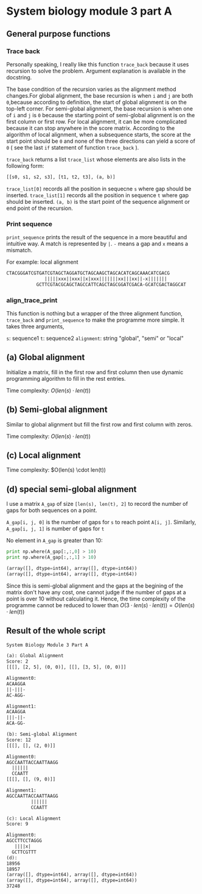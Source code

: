# System biology module 3 part A

## General purpose functions

### Trace back

Personally speaking, I really like this function `trace_back` because it uses
recursion to solve the problem. Argument explanation is available in the
docstring.

The base condition of the recursion varies as the alignment method changes.For
global alignment, the base recursion is when `i` and `j` are both `0`,because
according to definition, the start of global alignment is on the top-left
corner. For semi-global alignment, the base recursion is when one of `i` and
`j` is `0` because the starting point of semi-global alignment is on the first
column or first row. For local alignment, it can be more complicated because it
can stop anywhere in the score matrix. According to the algorithm of local
alignment, when a subsequence starts, the score at the start point should be
`0` and none of the three directions can yield a score of `0` ( see the last
`if` statement of function `trace_back` ).

`trace_back` returns a list `trace_list` whose elements are also lists in the
following form:

```python
[[s0, s1, s2, s3], [t1, t2, t3], (a, b)]
```

`trace_list[0]` records all the position in sequecne `s` where gap should be
inserted. `trace_list[1]` records all the position in sequence `t` where gap
should be inserted. `(a, b)` is the start point of the sequence alignment or
end point of the recursion.

### Print sequence

`print_sequence` prints the result of the sequence in a more beautiful and
intuitive way. A match is represented by `|`. `-` means a gap and `x` means
a mismatch.

For example: local alignment

```txt
CTACGGGATCGTGATCGTAGCTAGGATGCTAGCAAGCTAGCACATCAGCAAACATCGACG
              |||||xxx||xxx||x|xxx|||||||xx|||xx||-x|||||||
           GCTTCGTACGCAGCTAGCCATTCAGCTAGCGGATCGACA-GCATCGACTAGGCAT
```

### align_trace_print

This function is nothing but a wrapper of the three alignment function,
`trace_back` and `print_sequence` to make the programme more simple. It takes
three arguments,

`s`: sequence1
`t`: sequence2
`alignment`: string "global", "semi" or "local"

## (a) Global alignment

Initialize a matrix, fill in the first row and first column then use dynamic
programming algorithm to fill in the rest entries.

Time complexity: $O(len(s) \cdot len(t))$

## (b) Semi-global alignment

Similar to global alignment but fill the first row and first column with zeros.

Time complexity: $O(len(s) \cdot len(t))$

## (c) Local alignment

Time complexity: $O(len(s) \cdot len(t))

## (d) special semi-global alignment

I use a matrix `A_gap` of size `[len(s), len(t), 2]` to record the number of
gaps for both sequences on a point.

`A_gap[i, j, 0]` is the number of gaps for `s` to reach point `A[i, j]`.
Similarly, `A_gap[i, j, 1]` is number of gaps for `t`

No element in `A_gap` is greater than 10:

```python
print np.where(A_gap[:,:,0] > 10)
print np.where(A_gap[:,:,1] > 10)

(array([], dtype=int64), array([], dtype=int64))
(array([], dtype=int64), array([], dtype=int64))
```

Since this is semi-global alignment and the gaps at the begining of the matrix
don't have any cost, one cannot judge if the number of gaps at a point
is over 10 without calculating it. Hence, the time complexity of the programme
cannot be reduced to lower than
$O(3 \cdot len(s) \cdot len(t)) =O(len(s) \cdot len(t))$

## Result of the whole script

```txt
System Biology Module 3 Part A

(a): Global Alignment
Score: 2
[[[], [2, 5], (0, 0)], [[], [3, 5], (0, 0)]]

Alignment0:
ACAAGGA
||-|||-
AC-AGG-

Alignment1:
ACAAGGA
|||-||-
ACA-GG-

(b): Semi-global Alignment
Score: 12
[[[], [], (2, 0)]]

Alignment0:
AGCCAATTACCAATTAAGG
  ||||||
  CCAATT
[[[], [], (9, 0)]]

Alignment1:
AGCCAATTACCAATTAAGG
         ||||||
         CCAATT

(c): Local Alignment
Score: 9

Alignment0:
AGCCTTCCTAGGG
   ||||x|
  GCTTCGTTT
(d):
18956
18957
(array([], dtype=int64), array([], dtype=int64))
(array([], dtype=int64), array([], dtype=int64))
37248
```
